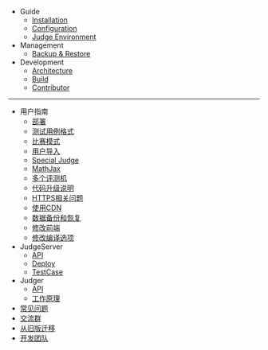 - Guide
  - [Installation](en/guide/installation.md)
  - [Configuration](en/guide/configuration.md)
  - [Judge Environment](en/guide/judge_environment.md)
- Management
  - [Backup & Restore](en/management/backup_and_restore.md)
- Development
  - [Architecture](en/development/architecture.md)
  - [Build](en/development/build.md)
  - [Contributor](en/development/contributor.md)

---

- 用户指南
  - [部署](onlinejudge/guide/deploy.md)
  - [测试用例格式](onlinejudge/guide/test_case.md)
  - [比赛模式](onlinejudge/guide/contest_rule_type.md)
  - [用户导入](onlinejudge/guide/import_users.md)
  - [Special Judge](onlinejudge/guide/special_judge.md)
  - [MathJax](onlinejudge/guide/mathjax.md)
  - [多个评测机](onlinejudge/guide/multi_judge_server.md)
  - [代码升级说明](onlinejudge/guide/upgrade.md)
  - [HTTPS相关问题](onlinejudge/guide/https.md)
  - [使用CDN](onlinejudge/guide/using_cdn.md)
  - [数据备份和恢复](onlinejudge/guide/backup.md)
  - [修改前端](onlinejudge/guide/update_fe.md)
  - [修改编译选项](onlinejudge/guide/update_compile_options.md)
- JudgeServer
  - [API](judgeserver/api.md)
  - [Deploy](judgeserver/deploy.md)
  - [TestCase](judgeserver/testcase.md)
- Judger
  - [API](judger/api.md)
  - [工作原理](judger/how_it_works.md)
- [常见问题](onlinejudge/faq.md)
- [交流群](onlinejudge/guide/qq_group.md)
- [从旧版迁移](onlinejudge/from_old.md)
- [开发团队](onlinejudge/dev-team.md)
